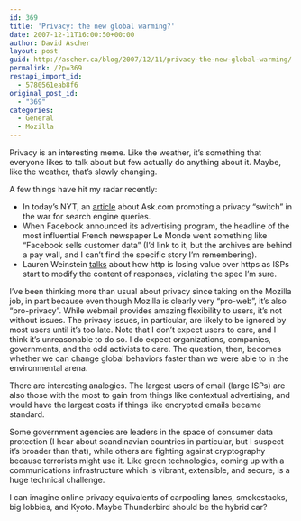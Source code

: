 ```yaml
---
id: 369
title: 'Privacy: the new global warming?'
date: 2007-12-11T16:00:50+00:00
author: David Ascher
layout: post
guid: http://ascher.ca/blog/2007/12/11/privacy-the-new-global-warming/
permalink: /?p=369
restapi_import_id:
  - 5780561eab8f6
original_post_id:
  - "369"
categories:
  - General
  - Mozilla
---
```

Privacy is an interesting meme. Like the weather, it&#8217;s something that everyone likes to talk about but few actually do anything about it. Maybe, like the weather, that&#8217;s slowly changing.

A few things have hit my radar recently:

  * In today&#8217;s NYT, an [article](http://www.nytimes.com/2007/12/11/technology/11ask.html?_r=1&oref=slogin) about Ask.com promoting a privacy &#8220;switch&#8221; in the war for search engine queries.
  * When Facebook announced its advertising program, the headline of the most influential French newspaper Le Monde went something like &#8220;Facebook sells customer data&#8221; (I&#8217;d link to it, but the archives are behind a pay wall, and I can&#8217;t find the specific story I&#8217;m remembering).
  * Lauren Weinstein [talks](http://lauren.vortex.com/archive/000338.html) about how http is losing value over https as ISPs start to modify the content of responses, violating the spec I&#8217;m sure.

I&#8217;ve been thinking more than usual about privacy since taking on the Mozilla job, in part because even though Mozilla is clearly very &#8220;pro-web&#8221;, it&#8217;s also &#8220;pro-privacy&#8221;. While webmail provides amazing flexibility to users, it&#8217;s not without issues. The privacy issues, in particular, are likely to be ignored by most users until it&#8217;s too late. Note that I don&#8217;t expect users to care, and I think it&#8217;s unreasonable to do so. I do expect organizations, companies, governments, and the odd activists to care. The question, then, becomes whether we can change global behaviors faster than we were able to in the environmental arena.

There are interesting analogies. The largest users of email (large ISPs) are also those with the most to gain from things like contextual advertising, and would have the largest costs if things like encrypted emails became standard.

Some government agencies are leaders in the space of consumer data protection (I hear about scandinavian countries in particular, but I suspect it&#8217;s broader than that), while others are fighting against cryptography because terrorists might use it. Like green technologies, coming up with a communications infrastructure which is vibrant, extensible, and secure, is a huge technical challenge.

I can imagine online privacy equivalents of carpooling lanes, smokestacks, big lobbies, and Kyoto. Maybe Thunderbird should be the hybrid car?